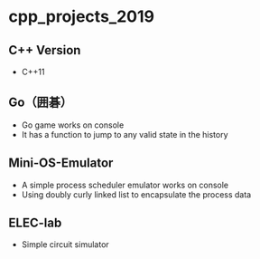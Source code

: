 # cpp_projects_2019

## C++ Version
 - C++11

## Go（囲碁）
 - Go game works on console
 - It has a function to jump to any valid state in the history

## Mini-OS-Emulator
 - A simple process scheduler emulator works on console
 - Using doubly curly linked list to encapsulate the process data 

## ELEC-lab
 - Simple circuit simulator
